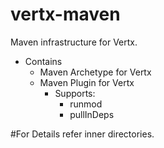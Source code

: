 vertx-maven
===========

Maven infrastructure for Vertx.

* Contains
   * Maven Archetype for Vertx
   * Maven Plugin for Vertx
     * Supports:
       * runmod
       * pullInDeps

#For Details refer inner directories.
